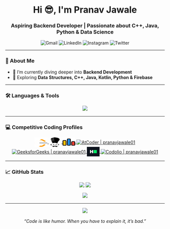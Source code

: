 <!-- Hero Section -->
<h1 align="center">Hi 😎, I'm Pranav Jawale</h1>
<h3 align="center">Aspiring Backend Developer | Passionate about C++, Java, Python & Data Science</h3>

<p align="center">
  <a href="mailto:jawalepranav01@gmail.com" target="_blank" style="text-decoration: none; color: inherit;">
    <img src="https://img.icons8.com/color/48/gmail--v1.png" alt="Gmail" width="30" height="30"/>

  <a href="https://linkedin.com/in/pranavjawale01" target="_blank" style="text-decoration: none; color: inherit;">
    <img src="https://img.icons8.com/color/48/linkedin.png" alt="LinkedIn" width="30" height="30"/>

  <a href="https://instagram.com/pranavjawale01" target="_blank" style="text-decoration: none; color: inherit;">
    <img src="https://img.icons8.com/color/48/instagram-new--v1.png" alt="Instagram" width="30" height="30"/>

  <a href="https://twitter.com/pranavjawale01" target="_blank" style="text-decoration: none; color: inherit;">
    <img src="https://img.icons8.com/color/48/twitter--v1.png" alt="Twitter" width="30" height="30"/>
  </a>
</p>

---

### 🚀 About Me
- 🌱 I’m currently diving deeper into **Backend Development**  
- 🧠 Exploring **Data Structures, C++, Java, Kotlin, Python & Firebase**  

---

### 🛠️ Languages & Tools

<p align="center">
  <img src="https://skillicons.dev/icons?i=cpp,python,java,c,kotlin,html,css,mysql,firebase,git,linux,bash,pandas,opencv" /><br>
</p>

---

### 💻 Competitive Coding Profiles

<p align="center">
  <a href="https://leetcode.com/pranavjawale01" target="blank">
    <img style="background-color:white;" align="center" src="https://raw.githubusercontent.com/teamedwardforever/Readme-Generator/71f25dd8b98329b168142a6b782a107b75eab178/svg/Social/leet-code.svg" alt="LeetCode | pranavjawale01" height="30" width="40" />
  </a>

  <a href="https://www.codechef.com/users/pranavjawale01" target="blank">
    <img style="background-color:white;" align="center" src="https://raw.githubusercontent.com/teamedwardforever/Readme-Generator/71f25dd8b98329b168142a6b782a107b75eab178/svg/Social/codechef.svg" alt="CodeChef | pranavjawale01" height="30" width="40" />
  </a>

  <a href="https://codeforces.com/profile/pranavjawale01" target="blank">
    <img style="background-color:white;" align="center" src="https://raw.githubusercontent.com/teamedwardforever/Readme-Generator/71f25dd8b98329b168142a6b782a107b75eab178/svg/Social/codeforces.svg" alt="Codeforces | pranavjawale01" height="30" width="40" />
  </a>

  <a href="https://atcoder.jp/users/pranavjawale01" target="blank">
    <img style="background-color:white;" align="center" src="https://img.atcoder.jp/logo/atcoder/logo_transparent.png" alt="AtCoder | pranavjawale01" height="30" width="40" />
  </a>

  <a href="https://auth.geeksforgeeks.org/user/pranavjawale01" target="blank">
    <img style="background-color:white;" align="center" src="https://upload.wikimedia.org/wikipedia/commons/thumb/4/43/GeeksforGeeks.svg/120px-GeeksforGeeks.svg.png" alt="GeeksforGeeks | pranavjawale01" height="30" width="40" />
  </a>

  <a href="https://www.hackerrank.com/jawalepranav01" target="blank">
    <img style="background-color:white;" align="center" src="https://raw.githubusercontent.com/teamedwardforever/Readme-Generator/71f25dd8b98329b168142a6b782a107b75eab178/svg/Social/hackerrank.svg" alt="HackerRank | jawalepranav01" height="30" width="40" />
  </a>

  <a href="https://www.codolio.io/pranavjawale01" target="blank">
    <img style="background-color:white;" align="center" src="https://codolio.com/codolio_assets/codolio.svg" alt="Codolio | pranavjawale01" height="30" width="40" />
  </a>
</p>



---

### 📈 GitHub Stats

<p align="center">
  <img src="https://github-readme-stats.vercel.app/api?username=pranavjawale01&show_icons=true&theme=tokyonight&hide_border=true" height="200"/>
  <img src="https://github-readme-streak-stats.herokuapp.com/?user=pranavjawale01&theme=tokyonight&hide_border=true" height="200"/>
</p>

<p align="center">
  <img src="https://github-readme-stats.vercel.app/api/top-langs/?username=pranavjawale01&layout=compact&theme=tokyonight&hide_border=true" height="150"/>
</p>

---

<p align="center">
  <img src="https://github.com/Anmol-Baranwal/Cool-GIFs-For-GitHub/assets/74038190/80728820-e06b-4f96-9c9e-9df46f0cc0a5" width="60%">
</p>

<p align="center">
  <i>“Code is like humor. When you have to explain it, it’s bad.”</i>
</p>
